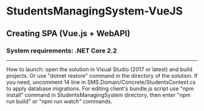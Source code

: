 # StudentsManagingSystem-VueJS
Creating SPA (Vue.js + WebAPI)
---
### System requirements: .NET Core 2.2
---
How to launch: open the solution in Visual Studio (2017 or latest) 
and build projects. Or use "dotnet restore" command in the directory of the solution.
If you need, uncomment 14 line in SMS.Domain/Concrete/StudentsContext.cs to apply 
database migrations.
For editing client's bundle.js script use "npm install" command in StudentsManagingSystem directory, 
then enter "npm run build" or "npm run watch" commands.
